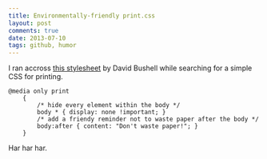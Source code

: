 ```yaml
---
title: Environmentally-friendly print.css
layout: post
comments: true
date: 2013-07-10
tags: github, humor
---
```


I ran accross [this stylesheet](https://github.com/golman/print.css) by David Bushell while searching for a simple CSS for printing.
	
	@media only print
		{
		    /* hide every element within the body */
		    body * { display: none !important; }
		    /* add a friendy reminder not to waste paper after the body */
		    body:after { content: "Don't waste paper!"; }
		}

Har har har.